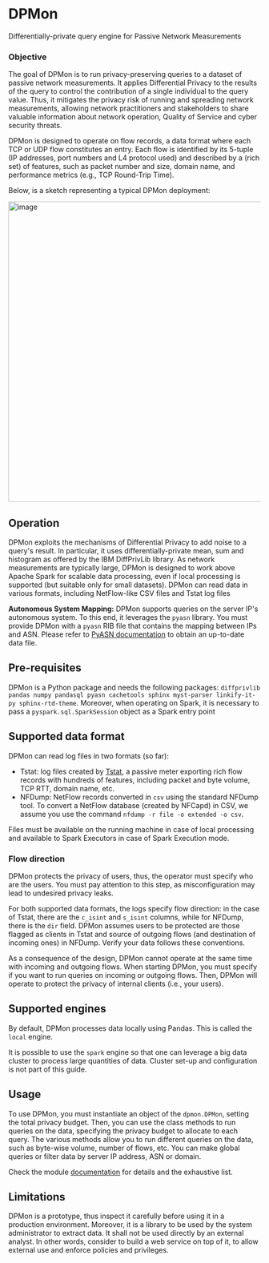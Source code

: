 # DPMon
Differentially-private query engine for Passive Network Measurements

### Objective

The goal of DPMon is to run privacy-preserving queries to a dataset of passive network measurements.
It applies Differential Privacy to the results of the query to control the contribution of a single individual to the query value.
Thus, it mitigates the privacy risk of running and spreading network measurements, allowing network practitioners and stakeholders to share valuable information about network operation, Quality of Service and cyber security threats.

DPMon is designed to operate on flow records, a data format where each TCP or UDP flow constitutes an entry. Each flow is identified by its 5-tuple (IP addresses, port numbers and L4 protocol used) and described by a (rich set) of features, such as packet number and size, domain name, and performance metrics (e.g., TCP Round-Trip Time).

Below, is a sketch representing a typical DPMon deployment:

<img width="600" alt="image" src="https://github.com/marty90/DPMon/assets/11349259/c15142ed-e495-43b1-935a-d12c0b4a2ad4">


## Operation

DPMon exploits the mechanisms of Differential Privacy to add noise to a query's result. In particular, it uses differentially-private mean, sum and histogram as offered by the IBM DiffPrivLib library.
As network measurements are typically large, DPMon is designed to work above Apache Spark for scalable data processing, even if local processing is supported (but suitable only for small datasets).
DPMon can read data in various formats, including NetFlow-like CSV files and Tstat log files

**Autonomous System Mapping:** DPMon supports queries on the server IP's autonomous system. To this end, it leverages the `pyasn` library. You must provide DPMon with a `pyasn` RIB file that contains the mapping between IPs and ASN. Please refer to [PyASN documentation](https://github.com/hadiasghari/pyasn) to obtain an up-to-date data file.

## Pre-requisites

DPMon is a Python package and needs the following packages: `diffprivlib pandas numpy pandasql pyasn cachetools sphinx myst-parser linkify-it-py sphinx-rtd-theme`.
Moreover, when operating on Spark, it is necessary to pass a `pyspark.sql.SparkSession` object as a Spark entry point

## Supported data format

DPMon can read log files in two formats (so far):

- Tstat: log files created by [Tstat](http://tstat.polito.it/), a passive meter exporting rich flow records with hundreds of features, including packet and byte volume, TCP RTT, domain name, etc.
- NFDump: NetFlow records converted in `csv` using the standard NFDump tool. To convert a NetFlow database (created by NFCapd) in CSV, we assume you use the command `nfdump -r file -o extended -o csv`.

Files must be available on the running machine in case of local processing and available to Spark Executors in case of Spark Execution mode.


### Flow direction

DPMon protects the privacy of users, thus, the operator must specify who are the users. You must pay attention to this step, as misconfiguration may lead to undesired privacy leaks.

For both supported data formats, the logs specify flow direction: in the case of Tstat, there are the `c_isint` and `s_isint` columns, while for NFDump, there is the `dir` field. DPMon assumes users to be protected are those flagged as clients in Tstat and source of outgoing flows (and destination of incoming ones) in NFDump. Verify your data follows these conventions.

As a consequence of the design, DPMon cannot operate at the same time with incoming and outgoing flows. When starting DPMon, you must specify if you want to run queries on incoming or outgoing flows. Then, DPMon will operate to protect the privacy of internal clients (i.e., your users).



## Supported engines

By default, DPMon processes data locally using Pandas. This is called the `local` engine.

It is possible to use the `spark` engine so that one can leverage a big data cluster to process large quantities of data. Cluster set-up and configuration is not part of this guide.

## Usage

To use DPMon, you must instantiate an object of the `dpmon.DPMon`, setting the total privacy budget. Then, you can use the class methods to run queries on the data, specifying the privacy budget to allocate to each query.
The various methods allow you to run different queries on the data, such as byte-wise volume, number of flows, etc.
You can make global queries or filter data by server IP address, ASN or domain.

Check the module [documentation](https://marty90.github.io/DPMon/index.html) for details and the exhaustive list.



## Limitations

DPMon is a prototype, thus inspect it carefully before using it in a production environment. Moreover, it is a library to be used by the system administrator to extract data. It shall not be used directly by an external analyst. In other words, consider to build a web service on top of it, to allow external use and enforce policies and privileges.

